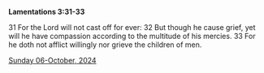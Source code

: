 **Lamentations 3:31-33**

31 For the Lord will not cast off for ever: 32 But though he cause grief, yet will he have compassion according to the multitude of his mercies. 33 For he doth not afflict willingly nor grieve the children of men.

[Sunday 06-October, 2024](https://getbible.net/kjv/Lamentations/3/31-33)
